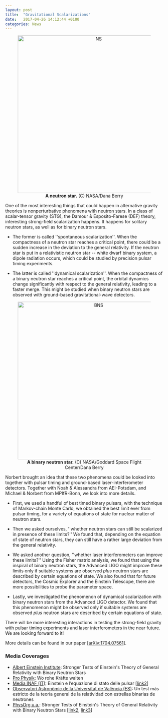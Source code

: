```yaml
---
layout: post
title:  "Gravitational Scalarizations"
date:   2017-04-26 14:12:44 +0100
categories: News
---
```


<figure>
<center>
<img src="http://os4elridr.bkt.clouddn.com/17-7-7/43821359.jpg" align="middle" alt="NS" style="width: 500px;"/></center>
<figcaption><center><b>A neutron star.</b> (C) NASA/Dana Berry</center></figcaption>
</figure>


One of the most interesting things that could happen in alternative gravity
theories is nonperturbative phenomena with neutron stars. In a class of
scalar-tensor gravity (STG), the Damour & Esposito-Farese (DEF) theory,
interesting strong-field scalarization happens. It happens for solitary neutron
stars, as well as for binary neutron stars. 

- The former is called ''spontaneous scalarization''. When the compactness of a
  neutron star reaches a critical point, there could be a sudden increase in
  the deviation to the general relativity. If the neutron star is put in a
  relativistic neutron star -- white dwarf binary system, a dipole radiation
  occurs, which could be studied by precision pulsar timing experiments.

- The latter is called ''dynamical scalarization''. When the compactness of a
  binary neutron star reaches a critical point, the orbital dynamics change
  significantly with respect to the general relativity, leading to a faster
  merge. This might be studied when binary neutron stars are observed with
  ground-based gravitational-wave detectors.

<figure>
<center>
<img src="http://os4elridr.bkt.clouddn.com/17-7-7/11736530.jpg" align="middle" alt="BNS" style="width: 500px;"/></center>
<figcaption><center><b>A binary neutron star.</b> (C) NASA/Goddard Space Flight Center/Dana Berry</center></figcaption>
</figure>

Norbert brought an idea that these two phenomena could be looked into together
with pulsar timing and ground-based laser-interferometer detectors. Together
with Noah & Alessandra from AEI-Potsdam, and Michael & Norbert from MPIfR-Bonn,
we look into more details.

- First, we used a handful of best timed binary pulsars, with the technique of
  Markov-chain Monte Carlo, we obtained the best limit ever from pulsar timing,
  for a variety of equations of state for nuclear matter of neutron stars.

- Then we asked ourselves, ''whether neutron stars can still be scalarized in
  presence of these limits?'' We found that, depending on the equation of state
  of neutron stars, they can still have a rather large deviation from the
  general relativity.

- We asked another question, ''whether laser interferometers can improve these
  limits?'' Using the Fisher matrix analysis, we found that using the inspiral
  of binary neutron stars, the Advanced LIGO might improve these limits only if
  suitable systems are observed *plus* neutron stars are described by certain
  equations of state. We also found that for future detectors, the Cosmic
  Explorer and the Einstein Telescope, there are more possibilities to probe
  the parameter space.

- Lastly, we investigated the phenomenon of dynamical scalarization with binary
  neutron stars from the Advanced LIGO detector. We found that this phenomenon
  might be observed only if suitable systems are observed *plus* neutron stars
  are described by certain equations of state. 

There will be more interesting interactions in testing the strong-field gravity
with pulsar timing experiments and laser interferometers in the near future. We
are looking forward to it!

More details can be found in our paper
[[arXiv:1704.07561](https://arxiv.org/abs/1704.07561)].

### Media Coverages

- [Albert Einstein Institute](http://www.aei.mpg.de/2147555/stronger-tests-of-einstein-s-relativity): Stronger Tests of Einstein's Theory of General Relativity with Binary Neutron Stars
- [Pro Physik](http://www.pro-physik.de/details/news/10675849/Wo_rohe_Kraefte_walten.html): Wo rohe Kräfte walten
- [Media INAF (IT)](http://www.media.inaf.it/2017/10/25/einstein-stelle-neutroni/): Einstein e l’equazione di stato delle pulsar [[link2](http://www.videoaggiornati.com/einstein-e-lequazione-di-stato-delle-pulsar/)]
- [ Observatori Astronòmic de la Universitat de València (ES)](https://observatori.uv.es/un-test-mas-estricto-de-la-teoria-general-de-la-relatividad-con-estrellas-binarias-de-neutrones/): Un test más estricto de la teoría general de la relatividad con estrellas binarias de neutrones
- [PhysOrg u.a.](https://phys.org/news/2017-10-stronger-einstein-theory-relativity-binary.html): Stronger Tests of Einstein's Theory of General Relativity with Binary Neutron Stars [[link2](http://www.spacedaily.com/reports/Stronger_Tests_of_Einsteins_Theory_of_General_Relativity_with_Binary_Neutron_Stars_999.html), [link3](http://sciencefactz.com/stronger-tests-einsteins-theory-general-relativity-binary-neutron-stars/)]
